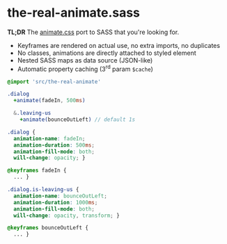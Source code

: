 # the-real-animate.sass
**TL;DR** The [animate.css](https://github.com/daneden/animate.css) port to SASS that you're looking for.

- Keyframes are rendered on actual use, no extra imports, no duplicates
- No classes, animations are directly attached to styled element
- Nested SASS maps as data source (JSON-like)
- Automatic property caching (3<sup>rd</sup> param `$cache`)

```Sass
@import 'src/the-real-animate'

.dialog
  +animate(fadeIn, 500ms)

  &.leaving-us
    +animate(bounceOutLeft) // default 1s
```

```Css
.dialog {
  animation-name: fadeIn;
  animation-duration: 500ms;
  animation-fill-mode: both;
  will-change: opacity; }

@keyframes fadeIn {
  ... }

.dialog.is-leaving-us {
  animation-name: bounceOutLeft;
  animation-duration: 1000ms;
  animation-fill-mode: both;
  will-change: opacity, transform; }

@keyframes bounceOutLeft {
  ... }

```
